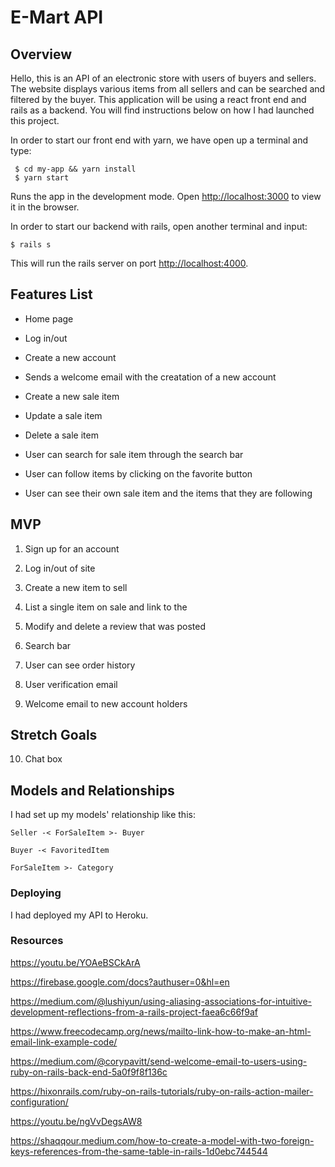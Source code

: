 # E-Mart API

## Overview

Hello, this is an API of an electronic store with users of buyers and sellers. The website displays various items from all sellers and can be searched and filtered by the buyer. This application will be using a react front end and rails as a backend. You will find instructions below on how I had launched this project.

In order to start our front end with yarn, we have open up a terminal and type:

     $ cd my-app && yarn install
     $ yarn start

Runs the app in the development mode.
Open [http://localhost:3000](http://localhost:3000) to view it in the browser.

In order to start our backend with rails, open another terminal and input:

    $ rails s

This will run the rails server on port [http://localhost:4000](http://localhost:4000).

## Features List

- Home page

- Log in/out

- Create a new account

- Sends a welcome email with the creatation of a new account

- Create a new sale item

- Update a sale item

- Delete a sale item

- User can search for sale item through the search bar

- User can follow items by clicking on the favorite button

- User can see their own sale item and the items that they are following


## MVP

1. Sign up for an account

2. Log in/out of site

3. Create a new item to sell

4. List a single item on sale and link to the 

5. Modify and delete a review that was posted

6. Search bar 

7. User can see order history

8. User verification email

9. Welcome email to new account holders

## Stretch Goals

10. Chat box


## Models and Relationships

I had set up my models' relationship like this: 

``` Seller -< ForSaleItem >- Buyer ```

``` Buyer -< FavoritedItem ```

``` ForSaleItem >- Category ```


### Deploying

I had deployed my API to Heroku. 

### Resources

https://youtu.be/YOAeBSCkArA

https://firebase.google.com/docs?authuser=0&hl=en

https://medium.com/@lushiyun/using-aliasing-associations-for-intuitive-development-reflections-from-a-rails-project-faea6c66f9af

https://www.freecodecamp.org/news/mailto-link-how-to-make-an-html-email-link-example-code/

https://medium.com/@corypavitt/send-welcome-email-to-users-using-ruby-on-rails-back-end-5a0f9f8f136c

https://hixonrails.com/ruby-on-rails-tutorials/ruby-on-rails-action-mailer-configuration/

https://youtu.be/ngVvDegsAW8

https://shaqqour.medium.com/how-to-create-a-model-with-two-foreign-keys-references-from-the-same-table-in-rails-1d0ebc744544
